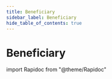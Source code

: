 ```yaml
---
title: Beneficiary
sidebar_label: Beneficiary
hide_table_of_contents: true
---
```


# Beneficiary

import Rapidoc from "@theme/Rapidoc"

<Rapidoc apiUrl="/v2.0/Transfers.Beneficiary" isRelative="true">
</Rapidoc>
